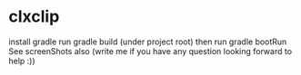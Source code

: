 # clxclip
install gradle
run
gradle build (under project root)
then run gradle bootRun
See screenShots also (write me if you have any question looking forward to help :))
